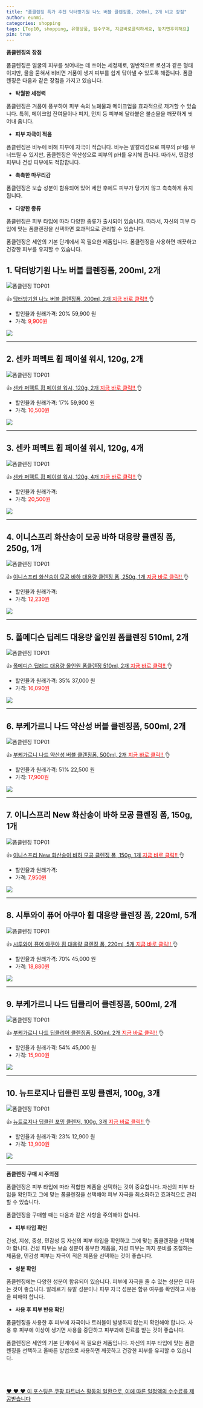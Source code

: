 ```yaml
---
title: "폼클렌징 특가 추천 닥터방기원 나노 버블 클렌징폼, 200ml, 2개 비교 장점"
author: eunmi.
categories: shopping
tags: [Top10, shopping, 유행상품, 필수구매, 지금바로클릭하세요, 놓치면후회해요]
pin: true
---
```

**폼클렌징의 장점**

폼클렌징은 얼굴의 피부를 씻어내는 데 쓰이는 세정제로, 일반적으로 로션과 같은 형태이지만, 물을 묻혀서 비비면 거품이 생겨 피부를 쉽게 닦아낼 수 있도록 해줍니다. 폼클렌징은 다음과 같은 장점을 가지고 있습니다.

* **탁월한 세정력**

폼클렌징은 거품이 풍부하여 피부 속의 노폐물과 메이크업을 효과적으로 제거할 수 있습니다. 특히, 메이크업 잔여물이나 피지, 먼지 등 피부에 달라붙은 불순물을 깨끗하게 씻어내 줍니다.

* **피부 자극이 적음**

폼클렌징은 비누에 비해 피부에 자극이 적습니다. 비누는 알칼리성으로 피부의 pH를 무너뜨릴 수 있지만, 폼클렌징은 약산성으로 피부의 pH를 유지해 줍니다. 따라서, 민감성 피부나 건성 피부에도 적합합니다.

* **촉촉한 마무리감**

폼클렌징은 보습 성분이 함유되어 있어 세안 후에도 피부가 당기지 않고 촉촉하게 유지됩니다.

* **다양한 종류**

폼클렌징은 피부 타입에 따라 다양한 종류가 출시되어 있습니다. 따라서, 자신의 피부 타입에 맞는 폼클렌징을 선택하면 효과적으로 관리할 수 있습니다.

폼클렌징은 세안의 기본 단계에서 꼭 필요한 제품입니다. 폼클렌징을 사용하면 깨끗하고 건강한 피부를 유지할 수 있습니다.

   

## 1. 닥터방기원 나노 버블 클렌징폼, 200ml, 2개

![폼클렌징 TOP01](https://thumbnail9.coupangcdn.com/thumbnails/remote/230x230ex/image/retail/images/8242449654357996-63cb2875-41a1-4e84-8c4d-e3a601e655bf.jpg)


👍 [닥터방기원 나노 버블 클렌징폼, 200ml, 2개 <font color=red> 지금 바로 클릭!! </font> ](https://link.coupang.com/re/AFFSDP?lptag=AF3617701&subid=GithubCoopas&pageKey=1731531415&traceid=V0-153&itemId=17910083926&vendorItemId=70511521182) 👌 


- 할인율과 원래가격: 20%  59,900   원
- 가격: <span style='color:red'>9,900원</span>

[![](/discount_price.png)](https://link.coupang.com/re/AFFSDP?lptag=AF3617701&subid=GithubCoopas&pageKey=1731531415&traceid=V0-153&itemId=17910083926&vendorItemId=70511521182)

---


   

## 2. 센카 퍼펙트 휩 페이셜 워시, 120g, 2개

![폼클렌징 TOP01](https://thumbnail6.coupangcdn.com/thumbnails/remote/230x230ex/image/retail/images/2102734568127553-088c9ea6-7229-4341-9100-c3c5cdd7e5e0.jpg)


👍 [센카 퍼펙트 휩 페이셜 워시, 120g, 2개 <font color=red> 지금 바로 클릭!! </font> ](https://link.coupang.com/re/AFFSDP?lptag=AF3617701&subid=GithubCoopas&pageKey=7151226287&traceid=V0-153&itemId=19839595805&vendorItemId=85136092507) 👌 


- 할인율과 원래가격: 17%  59,900   원
- 가격: <span style='color:red'>10,500원</span>

[![](/discount_price.png)](https://link.coupang.com/re/AFFSDP?lptag=AF3617701&subid=GithubCoopas&pageKey=7151226287&traceid=V0-153&itemId=19839595805&vendorItemId=85136092507)

---


   

## 3. 센카 퍼펙트 휩 페이셜 워시, 120g, 4개

![폼클렌징 TOP01](https://thumbnail10.coupangcdn.com/thumbnails/remote/230x230ex/image/retail/images/d53d93f3-bc9d-4d1a-a8c7-d006b7124f882695727988806790552.png)


👍 [센카 퍼펙트 휩 페이셜 워시, 120g, 4개 <font color=red> 지금 바로 클릭!! </font> ](https://link.coupang.com/re/AFFSDP?lptag=AF3617701&subid=GithubCoopas&pageKey=7151226287&traceid=V0-153&itemId=19170943585&vendorItemId=86289146923) 👌 


- 할인율과 원래가격: 
- 가격: <span style='color:red'>20,500원</span>

[![](/discount_price.png)](https://link.coupang.com/re/AFFSDP?lptag=AF3617701&subid=GithubCoopas&pageKey=7151226287&traceid=V0-153&itemId=19170943585&vendorItemId=86289146923)

---


   

## 4. 이니스프리 화산송이 모공 바하 대용량 클렌징 폼, 250g, 1개

![폼클렌징 TOP01](https://thumbnail8.coupangcdn.com/thumbnails/remote/230x230ex/image/retail/images/2023/09/08/10/8/45937d11-6d54-450a-9d09-c138ef140569.jpg)


👍 [이니스프리 화산송이 모공 바하 대용량 클렌징 폼, 250g, 1개 <font color=red> 지금 바로 클릭!! </font> ](https://link.coupang.com/re/AFFSDP?lptag=AF3617701&subid=GithubCoopas&pageKey=6997116375&traceid=V0-153&itemId=15013846234&vendorItemId=87121069241) 👌 


- 할인율과 원래가격: 
- 가격: <span style='color:red'>12,230원</span>

[![](/discount_price.png)](https://link.coupang.com/re/AFFSDP?lptag=AF3617701&subid=GithubCoopas&pageKey=6997116375&traceid=V0-153&itemId=15013846234&vendorItemId=87121069241)

---


   

## 5. 폴메디슨 딥레드 대용량 올인원 폼클렌징 510ml, 2개

![폼클렌징 TOP01](https://thumbnail8.coupangcdn.com/thumbnails/remote/230x230ex/image/retail/images/285640916445367-83dca467-f6db-4449-8e75-01d9ffca4535.png)


👍 [폴메디슨 딥레드 대용량 올인원 폼클렌징 510ml, 2개 <font color=red> 지금 바로 클릭!! </font> ](https://link.coupang.com/re/AFFSDP?lptag=AF3617701&subid=GithubCoopas&pageKey=7331685877&traceid=V0-153&itemId=19095950860&vendorItemId=70682376340) 👌 


- 할인율과 원래가격: 35%  37,000   원
- 가격: <span style='color:red'>16,090원</span>

[![](/discount_price.png)](https://link.coupang.com/re/AFFSDP?lptag=AF3617701&subid=GithubCoopas&pageKey=7331685877&traceid=V0-153&itemId=19095950860&vendorItemId=70682376340)

---


   

## 6. 부케가르니 나드 약산성 버블 클렌징폼, 500ml, 2개

![폼클렌징 TOP01](https://thumbnail7.coupangcdn.com/thumbnails/remote/230x230ex/image/retail/images/5903674407463983-570c76a8-1e02-4742-8928-006b04a0de40.jpg)


👍 [부케가르니 나드 약산성 버블 클렌징폼, 500ml, 2개 <font color=red> 지금 바로 클릭!! </font> ](https://link.coupang.com/re/AFFSDP?lptag=AF3617701&subid=GithubCoopas&pageKey=6756343706&traceid=V0-153&itemId=15819544313&vendorItemId=80178897984) 👌 


- 할인율과 원래가격: 51%  22,500   원
- 가격: <span style='color:red'>17,900원</span>

[![](/discount_price.png)](https://link.coupang.com/re/AFFSDP?lptag=AF3617701&subid=GithubCoopas&pageKey=6756343706&traceid=V0-153&itemId=15819544313&vendorItemId=80178897984)

---


   

## 7. 이니스프리 New 화산송이 바하 모공 클렌징 폼, 150g, 1개

![폼클렌징 TOP01](https://thumbnail10.coupangcdn.com/thumbnails/remote/230x230ex/image/retail/images/2023/09/08/10/9/640940d8-6d71-429a-833c-06accd2c2854.jpg)


👍 [이니스프리 New 화산송이 바하 모공 클렌징 폼, 150g, 1개 <font color=red> 지금 바로 클릭!! </font> ](https://link.coupang.com/re/AFFSDP?lptag=AF3617701&subid=GithubCoopas&pageKey=6997116375&traceid=V0-153&itemId=17990592306&vendorItemId=87121069249) 👌 


- 할인율과 원래가격: 
- 가격: <span style='color:red'>7,950원</span>

[![](/discount_price.png)](https://link.coupang.com/re/AFFSDP?lptag=AF3617701&subid=GithubCoopas&pageKey=6997116375&traceid=V0-153&itemId=17990592306&vendorItemId=87121069249)

---


   

## 8. 시투와이 퓨어 아쿠아 휩 대용량 클렌징 폼, 220ml, 5개

![폼클렌징 TOP01](https://thumbnail8.coupangcdn.com/thumbnails/remote/230x230ex/image/rs_quotation_api/fkrmfibp/8a8a7992e3714b81bd1235d5b04d4b88.jpg)


👍 [시투와이 퓨어 아쿠아 휩 대용량 클렌징 폼, 220ml, 5개 <font color=red> 지금 바로 클릭!! </font> ](https://link.coupang.com/re/AFFSDP?lptag=AF3617701&subid=GithubCoopas&pageKey=5720869228&traceid=V0-153&itemId=9568567678&vendorItemId=76853232519) 👌 


- 할인율과 원래가격: 70%  45,000   원
- 가격: <span style='color:red'>18,880원</span>

[![](/discount_price.png)](https://link.coupang.com/re/AFFSDP?lptag=AF3617701&subid=GithubCoopas&pageKey=5720869228&traceid=V0-153&itemId=9568567678&vendorItemId=76853232519)

---


   

## 9. 부케가르니 나드 딥클리어 클렌징폼, 500ml, 2개

![폼클렌징 TOP01](https://thumbnail6.coupangcdn.com/thumbnails/remote/230x230ex/image/retail/images/394534872973108-adee57e9-308d-41dd-92dd-7022a6897d79.jpg)


👍 [부케가르니 나드 딥클리어 클렌징폼, 500ml, 2개 <font color=red> 지금 바로 클릭!! </font> ](https://link.coupang.com/re/AFFSDP?lptag=AF3617701&subid=GithubCoopas&pageKey=6590527934&traceid=V0-153&itemId=14870021113&vendorItemId=82109058565) 👌 


- 할인율과 원래가격: 54%  45,000   원
- 가격: <span style='color:red'>15,900원</span>

[![](/discount_price.png)](https://link.coupang.com/re/AFFSDP?lptag=AF3617701&subid=GithubCoopas&pageKey=6590527934&traceid=V0-153&itemId=14870021113&vendorItemId=82109058565)

---


   

## 10. 뉴트로지나 딥클린 포밍 클렌저, 100g, 3개

![폼클렌징 TOP01](https://thumbnail10.coupangcdn.com/thumbnails/remote/230x230ex/image/vendor_inventory/03a5/ab2c060a133efc21170469b6206d488519ef464ebd159cd1cf57df681849.jpg)


👍 [뉴트로지나 딥클린 포밍 클렌저, 100g, 3개 <font color=red> 지금 바로 클릭!! </font> ](https://link.coupang.com/re/AFFSDP?lptag=AF3617701&subid=GithubCoopas&pageKey=4932903828&traceid=V0-153&itemId=19682413285&vendorItemId=86456195084) 👌 


- 할인율과 원래가격: 23%  12,900   원
- 가격: <span style='color:red'>13,900원</span>

[![](/discount_price.png)](https://link.coupang.com/re/AFFSDP?lptag=AF3617701&subid=GithubCoopas&pageKey=4932903828&traceid=V0-153&itemId=19682413285&vendorItemId=86456195084)

---
**폼클렌징 구매 시 주의점**

폼클렌징은 피부 타입에 따라 적합한 제품을 선택하는 것이 중요합니다. 자신의 피부 타입을 확인하고 그에 맞는 폼클렌징을 선택해야 피부 자극을 최소화하고 효과적으로 관리할 수 있습니다.

폼클렌징을 구매할 때는 다음과 같은 사항을 주의해야 합니다.

* **피부 타입 확인**

건성, 지성, 중성, 민감성 등 자신의 피부 타입을 확인하고 그에 맞는 폼클렌징을 선택해야 합니다. 건성 피부는 보습 성분이 풍부한 제품을, 지성 피부는 피지 분비를 조절하는 제품을, 민감성 피부는 자극이 적은 제품을 선택하는 것이 좋습니다.

* **성분 확인**

폼클렌징에는 다양한 성분이 함유되어 있습니다. 피부에 자극을 줄 수 있는 성분은 피하는 것이 좋습니다. 알레르기 유발 성분이나 피부 자극 성분은 함유 여부를 확인하고 사용을 피해야 합니다.

* **사용 후 피부 반응 확인**

폼클렌징을 사용한 후 피부에 자극이나 트러블이 발생하지 않는지 확인해야 합니다. 사용 후 피부에 이상이 생기면 사용을 중단하고 피부과에 진료를 받는 것이 좋습니다.

폼클렌징은 세안의 기본 단계에서 꼭 필요한 제품입니다. 자신의 피부 타입에 맞는 폼클렌징을 선택하고 올바른 방법으로 사용하면 깨끗하고 건강한 피부를 유지할 수 있습니다.<br><br><br><br><br> [ ❤ ❤ ❤ 이 포스팅은 쿠팡 파트너스 활동의 일환으로, 이에 따른 일정액의 수수료를 제공받습니다](https://link.coupang.com/a/bcEFyh)